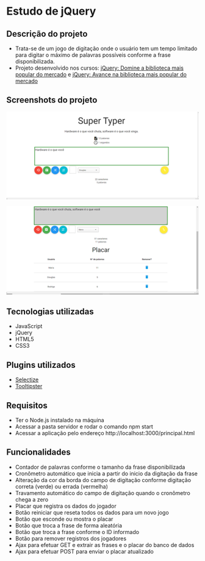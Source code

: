 # Estudo de jQuery

## Descrição do projeto
- Trata-se de um jogo de digitação onde o usuário tem um tempo limitado para digitar o máximo de palavras possíveis conforme a frase disponibilizada.
- Projeto desenvolvido nos cursos: [jQuery: Domine a biblioteca mais popular do mercado](https://cursos.alura.com.br/course/jquery-a-biblioteca-do-mercado) e [jQuery: Avance na biblioteca mais popular do mercado](https://cursos.alura.com.br/course/jquery-a-biblioteca-do-mercado-parte-2)

## Screenshots do projeto
![Screenshot](screenshot.png)

![Screenshot](screenshot2.png)

## Tecnologias utilizadas
- JavaScript
- jQuery
- HTML5
- CSS3

## Plugins utilizados
- [Selectize](http://selectize.github.io/selectize.js)
- [Tooltipster](http://iamceege.github.io/tooltipster)

## Requisitos
- Ter o Node.js instalado na máquina
- Acessar a pasta servidor e rodar o comando npm start
- Acessar a aplicação pelo endereço http://localhost:3000/principal.html

## Funcionalidades
- Contador de palavras conforme o tamanho da frase disponibilizada
- Cronômetro automático que inicia a partir do inicio da digitação da frase
- Alteração da cor da borda do campo de digitação conforme digitação correta (verde) ou errada (vermelha)
- Travamento automático do campo de digitação quando o cronômetro chega a zero
- Placar que registra os dados do jogador
- Botão reiniciar que reseta todos os dados para um novo jogo
- Botão que esconde ou mostra o placar
- Botão que troca a frase de forma aleatória
- Botão que troca a frase conforme o ID informado
- Botão para remover registros dos jogadores
- Ajax para efetuar GET e extrair as frases e o placar do banco de dados
- Ajax para efetuar POST para enviar o placar atualizado

